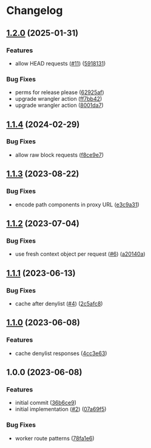 # Changelog

## [1.2.0](https://github.com/storacha/dag.w3s.link/compare/v1.1.4...v1.2.0) (2025-01-31)


### Features

* allow HEAD requests ([#11](https://github.com/storacha/dag.w3s.link/issues/11)) ([5918131](https://github.com/storacha/dag.w3s.link/commit/5918131da2bb138d022b89557306fd179b2e960f))


### Bug Fixes

* perms for release please ([62925af](https://github.com/storacha/dag.w3s.link/commit/62925afe0ea0d1556fa0ea598183b03e1234f1f5))
* upgrade wrangler action ([ff7bb42](https://github.com/storacha/dag.w3s.link/commit/ff7bb42db68b04862e79777f50b84452dcf26fa2))
* upgrade wrangler action ([8001da7](https://github.com/storacha/dag.w3s.link/commit/8001da7f90f8aa92c2f9561b4139a471750d1376))

## [1.1.4](https://github.com/web3-storage/dag.w3s.link/compare/v1.1.3...v1.1.4) (2024-02-29)


### Bug Fixes

* allow raw block requests ([f8ce9e7](https://github.com/web3-storage/dag.w3s.link/commit/f8ce9e7df7ad573019c23d2d8f060c8356f725c8))

## [1.1.3](https://github.com/web3-storage/dag.w3s.link/compare/v1.1.2...v1.1.3) (2023-08-22)


### Bug Fixes

* encode path components in proxy URL ([e3c9a31](https://github.com/web3-storage/dag.w3s.link/commit/e3c9a3146ed6d72e17f719426be32c459b4291f8))

## [1.1.2](https://github.com/web3-storage/dag.w3s.link/compare/v1.1.1...v1.1.2) (2023-07-04)


### Bug Fixes

* use fresh context object per request ([#6](https://github.com/web3-storage/dag.w3s.link/issues/6)) ([a20140a](https://github.com/web3-storage/dag.w3s.link/commit/a20140a229f12d6b1eba584ce44cee42830f168a))

## [1.1.1](https://github.com/web3-storage/dag.w3s.link/compare/v1.1.0...v1.1.1) (2023-06-13)


### Bug Fixes

* cache after denylist ([#4](https://github.com/web3-storage/dag.w3s.link/issues/4)) ([2c5afc8](https://github.com/web3-storage/dag.w3s.link/commit/2c5afc8f87799dfc3bb3aa810a3b31b32884ce9c))

## [1.1.0](https://github.com/web3-storage/dag.w3s.link/compare/v1.0.0...v1.1.0) (2023-06-08)


### Features

* cache denylist responses ([4cc3e63](https://github.com/web3-storage/dag.w3s.link/commit/4cc3e636d95143846e41eb2ccd07e636b940fc5d))

## 1.0.0 (2023-06-08)


### Features

* initial commit ([36b6ce9](https://github.com/web3-storage/dag.w3s.link/commit/36b6ce91567cd5cc9d55184dbf753b729586f44c))
* initial implementation ([#2](https://github.com/web3-storage/dag.w3s.link/issues/2)) ([07a69f5](https://github.com/web3-storage/dag.w3s.link/commit/07a69f5018d596dc13cdd29a132c7919bc7dd33a))


### Bug Fixes

* worker route patterns ([78fa1e6](https://github.com/web3-storage/dag.w3s.link/commit/78fa1e64cfc88c1be5a777b3fc9c187933d4109e))
